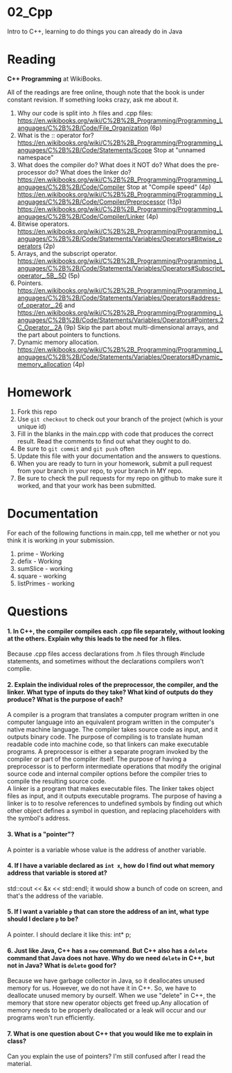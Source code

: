 02_Cpp
======

Intro to C++, learning to do things you can already do in Java

Reading
=======

**C++ Programming** at WikiBooks.

All of the readings are free online, though note that the book is under constant revision. If something looks crazy, ask me about it.

1. Why our code is split into .h files and .cpp files: https://en.wikibooks.org/wiki/C%2B%2B_Programming/Programming_Languages/C%2B%2B/Code/File_Organization (6p)
2. What is the :: operator for? https://en.wikibooks.org/wiki/C%2B%2B_Programming/Programming_Languages/C%2B%2B/Code/Statements/Scope Stop at "unnamed namespace"
3. What does the compiler do? What does it NOT do? What does the pre-processor do? What does the linker do? https://en.wikibooks.org/wiki/C%2B%2B_Programming/Programming_Languages/C%2B%2B/Code/Compiler Stop at "Compile speed" (4p) https://en.wikibooks.org/wiki/C%2B%2B_Programming/Programming_Languages/C%2B%2B/Code/Compiler/Preprocessor (13p) https://en.wikibooks.org/wiki/C%2B%2B_Programming/Programming_Languages/C%2B%2B/Code/Compiler/Linker (4p)
4. Bitwise operators. https://en.wikibooks.org/wiki/C%2B%2B_Programming/Programming_Languages/C%2B%2B/Code/Statements/Variables/Operators#Bitwise_operators (2p)
5. Arrays, and the subscript operator. https://en.wikibooks.org/wiki/C%2B%2B_Programming/Programming_Languages/C%2B%2B/Code/Statements/Variables/Operators#Subscript_operator_.5B_.5D (5p)
6. Pointers. https://en.wikibooks.org/wiki/C%2B%2B_Programming/Programming_Languages/C%2B%2B/Code/Statements/Variables/Operators#address-of_operator_.26 and https://en.wikibooks.org/wiki/C%2B%2B_Programming/Programming_Languages/C%2B%2B/Code/Statements/Variables/Operators#Pointers.2C_Operator_.2A (9p) Skip the part about multi-dimensional arrays, and the part about pointers to functions.
7. Dynamic memory allocation. https://en.wikibooks.org/wiki/C%2B%2B_Programming/Programming_Languages/C%2B%2B/Code/Statements/Variables/Operators#Dynamic_memory_allocation (4p)

Homework
========

1. Fork this repo
2. Use `git checkout` to check out your branch of the project (which is your unique id)
3. Fill in the blanks in the main.cpp with code that produces the correct result. Read the comments to find out what they ought to do.
4. Be sure to `git commit` and `git push` often
5. Update this file with your documentation and the answers to questions.
6. When you are ready to turn in your homework, submit a pull request from your branch in your repo, to your branch in MY repo.
7. Be sure to check the pull requests for my repo on github to make sure it worked, and that your work has been submitted.

Documentation
=========

For each of the following functions in main.cpp, tell me whether or not you think it is working in your submission.

1. prime - Working
2. defix - Working
3. sumSlice - working
4. square - working
5. listPrimes - working

Questions
=======

#### 1. In C++, the compiler compiles each .cpp file separately, without looking at the others. Explain why this leads to the need for .h files.
Because .cpp files access declarations from .h files through #include statements, and sometimes without the declarations compilers won't complie. 

#### 2. Explain the individual roles of the preprocessor, the compiler, and the linker. What type of inputs do they take? What kind of outputs do they produce? What is the purpose of each?
A compiler is a program that translates a computer program written in one computer language into an equivalent program written in the computer's native machine language. The compiler takes source code as input, and it outputs binary code. The purpose of compiling is to translate human readable code into machine code, so that linkers can make executable programs. 
A preprocessor is either a separate program invoked by the compiler or part of the compiler itself. The purpose of having a preprocessor is to perform intermediate operations that modify the original source code and internal compiler options before the compiler tries to compile the resulting source code.  
A linker is a program that makes executable files. The linker takes object files as input, and it outputs executable programs. The purpose of having a linker is to to resolve references to undefined symbols by finding out which other object defines a symbol in question, and replacing placeholders with the symbol's address.  

#### 3. What is a "pointer"?
A pointer is a variable whose value is the address of another variable.

#### 4. If I have a variable declared as `int x`, how do I find out what memory address that variable is stored at?
std::cout << &x << std::endl; it would show a bunch of code on screen, and that's the address of the variable.

#### 5. If I want a variable `p` that can store the address of an int, what type should I declare `p` to be?
A pointer. I should declare it like this: int* p;

#### 6. Just like Java, C++ has a `new` command. But C++ also has a `delete` command that Java does not have. Why do we need `delete` in C++, but not in Java? What is `delete` good for?
Because we have garbage collector in Java, so it deallocates unused memory for us. However, we do not have it in C++. So, we have to deallocate unused memory by ourself. When we use "delete" in C++, the memory that store new operator objects get freed up.Any allocation of memory needs to be properly deallocated or a leak will occur and our programs won't run efficiently.  

#### 7. What is one question about C++ that you would like me to explain in class?
Can you explain the use of pointers? I'm still confused after I read the material.